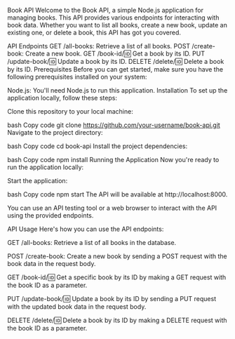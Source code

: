 Book API
Welcome to the Book API, a simple Node.js application for managing books. This API provides various endpoints for interacting with book data. Whether you want to list all books, create a new book, update an existing one, or delete a book, this API has got you covered.

API Endpoints
GET /all-books: Retrieve a list of all books.
POST /create-book: Create a new book.
GET /book-id/:id: Get a book by its ID.
PUT /update-book/:id: Update a book by its ID.
DELETE /delete/:id: Delete a book by its ID.
Prerequisites
Before you can get started, make sure you have the following prerequisites installed on your system:

Node.js: You'll need Node.js to run this application.
Installation
To set up the application locally, follow these steps:

Clone this repository to your local machine:

bash
Copy code
git clone https://github.com/your-username/book-api.git
Navigate to the project directory:

bash
Copy code
cd book-api
Install the project dependencies:

bash
Copy code
npm install
Running the Application
Now you're ready to run the application locally:

Start the application:

bash
Copy code
npm start
The API will be available at http://localhost:8000.

You can use an API testing tool or a web browser to interact with the API using the provided endpoints.

API Usage
Here's how you can use the API endpoints:

GET /all-books: Retrieve a list of all books in the database.

POST /create-book: Create a new book by sending a POST request with the book data in the request body.

GET /book-id/:id: Get a specific book by its ID by making a GET request with the book ID as a parameter.

PUT /update-book/:id: Update a book by its ID by sending a PUT request with the updated book data in the request body.

DELETE /delete/:id: Delete a book by its ID by making a DELETE request with the book ID as a parameter.